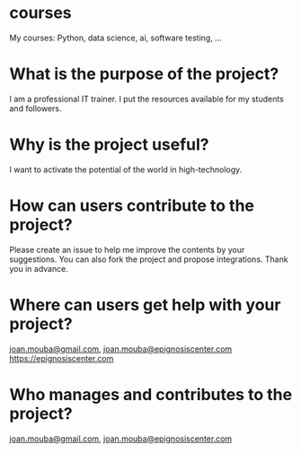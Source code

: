 # courses
My courses: Python, data science, ai, software testing, ...

# What is the purpose of the project?
I am a professional IT trainer. 
I put the resources available for my students and followers. 

# Why is the project useful?
I want to activate the potential of the world in high-technology. 

# How can users contribute to the project?
Please create an issue to help me improve the contents by your suggestions. 
You can also fork the project and propose integrations. Thank you in advance. 

# Where can users get help with your project?
joan.mouba@gmail.com, joan.mouba@epignosiscenter.com
https://epignosiscenter.com

# Who manages and contributes to the project?
joan.mouba@gmail.com, joan.mouba@epignosiscenter.com
